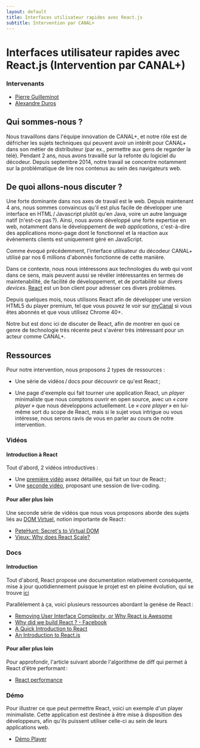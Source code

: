 ```yaml
---
layout: default
title: Interfaces utilisateur rapides avec React.js
subtitle: Intervention par CANAL+
---
```


# Interfaces utilisateur rapides avec React.js <span class="subtitle">(Intervention par CANAL+)</span>

### Intervenants

- [Pierre Guilleminot](https://github.com/jinroh)
- [Alexandre Duros](https://github.com/alexduros)

## Qui sommes-nous ? 

Nous travaillons dans l'équipe innovation de CANAL+, et notre rôle est
de défricher les sujets techniques qui peuvent avoir un intérêt pour
CANAL+ dans son métier de distributeur (par ex., permettre aux gens de
regarder la télé). Pendant 2 ans, nous avons travaillé sur la refonte
du logiciel du décodeur. Depuis septembre 2014, notre travail se
concentre notamment sur la problématique de lire nos contenus au sein
des navigateurs web.

## De quoi allons-nous discuter ? 

Une forte dominante dans nos axes de travail est le web. Depuis
maintenant 4 ans, nous sommes convaincus qu'il est plus facile de
développer une interface en HTML / Javascript plutôt qu'en Java, voire
un autre language natif (n'est-ce pas ?).  Ainsi, nous avons développé
une forte expertise en web, notamment dans le développement de *web
applications*, c'est-à-dire des applications mono-page dont le
fonctionnel et la réaction aux évènements clients est uniquement géré
en JavaScript.

Comme évoqué précédemment, l'interface utilisateur du décodeur CANAL+
utilisé par nos 6 millions d'abonnés fonctionne de cette manière.

Dans ce contexte, nous nous intéressons aux technologies du web qui
vont dans ce sens, mais peuvent aussi se révéler intéressantes en
termes de maintenabilité, de facilité de développement, et de
portabilité sur divers *devices*.
[React](https://facebook.github.io/react/) est un bon client pour
adresser ces divers problèmes.

Depuis quelques mois, nous utilisons React afin de développer une
version HTML5 du player premium, tel que vous pouvez le voir sur
[myCanal](http://live.mycanal.fr) si vous êtes abonnés et que vous
utilisez Chrome 40+.

Notre but est donc ici de discuter de React, afin de montrer en quoi
ce genre de technologie très récente peut s'avérer très intéressant
pour un acteur comme CANAL+.


## Ressources

Pour notre intervention, nous proposons 2 types de ressources :

- Une série de vidéos / docs pour découvrir ce qu'est React ;

- Une page d'exemple qui fait tourner une application React, un
*player* minimaliste que nous comptons ouvrir en open source, avec un
*« core player »* que nous développons actuellement. Le *« core
player »* en lui-même sort du scope de React, mais si le sujet vous
intrigue ou vous intéresse, nous serons ravis de vous en parler au
cours de notre intervention.


### Vidéos

#### Introduction à React

Tout d'abord, 2 vidéos introductives :

- Une [première vidéo](https://www.youtube.com/watch?v=XxVg_s8xAms)
  assez détaillée, qui fait un tour de React ;
- Une [seconde vidéo](https://www.youtube.com/watch?v=qqVbr_LaCIo),
  proposant une session de live-coding.


#### Pour aller plus loin

Une seconde série de vidéos que nous vous proposons aborde des sujets
liés au
[DOM Virtuel](https://facebook.github.io/react/docs/glossary.html),
notion importante de React :

- [PeteHunt: Secret's to Virtual DOM](https://www.youtube.com/watch?v=-DX3vJiqxm4)
- [Vjeux: Why does React Scale?](https://www.youtube.com/watch?v=D-ioDiacTm8)

### Docs

#### Introduction

Tout d'abord, React propose une documentation relativement
conséquente, mise à jour quotidiennement puisque le projet est en
pleine évolution, qui se trouve
[ici](https://facebook.github.io/react/docs/getting-started.html)

Parallèlement à ça, voici plusieurs ressources abordant la genèse de
React :

- [Removing User Interface Complexity, or Why React is Awesome](http://jlongster.com/Removing-User-Interface-Complexity,-or-Why-React-is-Awesome)
- [Why did we build React ? - Facebook](http://facebook.github.io/react/blog/2013/06/05/why-react.html)
- [A Quick Introduction to React](http://words.taylorlapeyre.me/an-introduction-to-react)
- [An Introduction to React.js](http://www.instrument.com/developers/an-introduction-to-react-js)

#### Pour aller plus loin

Pour approfondir, l'article suivant aborde l'algorithme de diff qui
permet à React d'être performant :

- [React performance](http://blog.vjeux.com/2013/javascript/react-performance.html)

### Démo 

Pour illustrer ce que peut permettre React, voici un exemple d'un
player minimaliste. Cette application est destinée à être mise à
disposition des développeurs, afin qu'ils puissent utiliser celle-ci
au sein de leurs applications web.

- [Démo Player](http://ovh10.canallabs.fr/~jinroh/react-player/)
